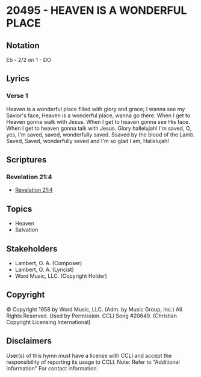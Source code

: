 # 20495 - HEAVEN IS A WONDERFUL PLACE

## Notation

Eb - 2/2 on 1 - DO

## Lyrics

### Verse 1

Heaven is a wonderful place filled with glory and grace; I wanna see my Savior's face, Heaven is a wonderful place, wanna go there. When I get to Heaven gonna walk with Jesus. When I get to heaven gonna see His face. When I get to heaven gonna talk with Jesus. Glory hallelujah! I'm saved, O, yes, I'm saved, saved, wonderfully saved. Ssaved by the blood of the Lamb. Saved, Saved, wonderfully saved and I'm so glad I am, Hallelujah!


## Scriptures

### Revelation 21:4

- [Revelation 21:4](https://www.biblegateway.com/passage/?search=Revelation%2021%3A4)


## Topics

- Heaven
- Salvation

## Stakeholders

- Lambert, O. A. (Composer)
- Lambert, O. A. (Lyricist)
- Word Music, LLC. (Copyright Holder)

## Copyright

© Copyright 1958 by Word Music, LLC. (Adm. by Music Group, Inc.) All Rights Reserved. Used by Permission. CCLI Song #20649.
(Christian Copyright Licensing International)

## Disclaimers

User(s) of this hymn must have a license with CCLI and accept the responsibility of reporting its usage to CCLI.
Note: Refer to "Additional Information" For contact information.

